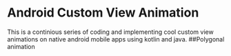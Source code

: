 # Android Custom View Animation
This is a continious series of coding and implementing cool custom view animations on native android mobile apps using kotlin and java.
##Polygonal animation
